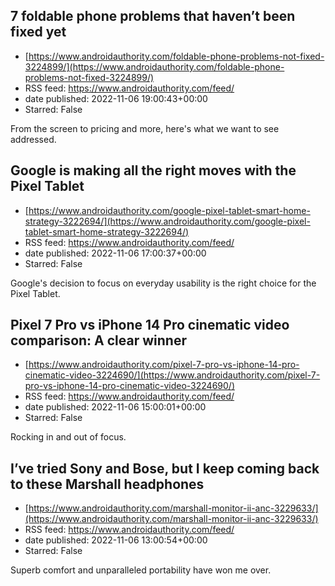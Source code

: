 ## 7 foldable phone problems that haven’t been fixed yet
 - [https://www.androidauthority.com/foldable-phone-problems-not-fixed-3224899/](https://www.androidauthority.com/foldable-phone-problems-not-fixed-3224899/)
 - RSS feed: https://www.androidauthority.com/feed/
 - date published: 2022-11-06 19:00:43+00:00
 - Starred: False

From the screen to pricing and more, here's what we want to see addressed.

## Google is making all the right moves with the Pixel Tablet
 - [https://www.androidauthority.com/google-pixel-tablet-smart-home-strategy-3222694/](https://www.androidauthority.com/google-pixel-tablet-smart-home-strategy-3222694/)
 - RSS feed: https://www.androidauthority.com/feed/
 - date published: 2022-11-06 17:00:37+00:00
 - Starred: False

Google's decision to focus on everyday usability is the right choice for the Pixel Tablet.

## Pixel 7 Pro vs iPhone 14 Pro cinematic video comparison: A clear winner
 - [https://www.androidauthority.com/pixel-7-pro-vs-iphone-14-pro-cinematic-video-3224690/](https://www.androidauthority.com/pixel-7-pro-vs-iphone-14-pro-cinematic-video-3224690/)
 - RSS feed: https://www.androidauthority.com/feed/
 - date published: 2022-11-06 15:00:01+00:00
 - Starred: False

Rocking in and out of focus.

## I’ve tried Sony and Bose, but I keep coming back to these Marshall headphones
 - [https://www.androidauthority.com/marshall-monitor-ii-anc-3229633/](https://www.androidauthority.com/marshall-monitor-ii-anc-3229633/)
 - RSS feed: https://www.androidauthority.com/feed/
 - date published: 2022-11-06 13:00:54+00:00
 - Starred: False

Superb comfort and unparalleled portability have won me over.
